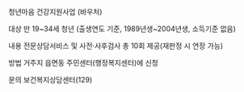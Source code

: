 청년마음 건강지원사업 (바우처)

대상
 만 19~34세 청년 (출생연도 기준, 1989년생~2004년생, 소득기준 없음)

내용
 전문상담서비스 및 사전·사후검사 총 10회 제공(재판정 시 연장 가능)

방법
 거주지 읍면동 주민센터(행정복지센터)에 신청

문의
 보건복지상담센터(129)
